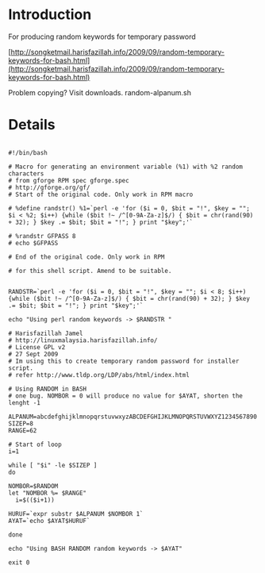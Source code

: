 # Introduction #

For producing random keywords for temporary password

[http://songketmail.harisfazillah.info/2009/09/random-temporary-keywords-for-bash.html](http://songketmail.harisfazillah.info/2009/09/random-temporary-keywords-for-bash.html)

Problem copying? Visit downloads. random-alpanum.sh

# Details #

```

#!/bin/bash

# Macro for generating an environment variable (%1) with %2 random characters
# from gforge RPM spec gforge.spec
# http://gforge.org/gf/
# Start of the original code. Only work in RPM macro

# %define randstr() %1=`perl -e 'for ($i = 0, $bit = "!", $key = ""; $i < %2; $i++) {while ($bit !~ /^[0-9A-Za-z]$/) { $bit = chr(rand(90) + 32); } $key .= $bit; $bit = "!"; } print "$key";'`

# %randstr GFPASS 8
# echo $GFPASS

# End of the original code. Only work in RPM

# for this shell script. Amend to be suitable.


RANDSTR=`perl -e 'for ($i = 0, $bit = "!", $key = ""; $i < 8; $i++) {while ($bit !~ /^[0-9A-Za-z]$/) { $bit = chr(rand(90) + 32); } $key .= $bit; $bit = "!"; } print "$key";'`

echo "Using perl random keywords -> $RANDSTR "

# Harisfazillah Jamel
# http://linuxmalaysia.harisfazillah.info/
# License GPL v2
# 27 Sept 2009
# Im using this to create temporary random password for installer script.
# refer http://www.tldp.org/LDP/abs/html/index.html

# Using RANDOM in BASH
# one bug. NOMBOR = 0 will produce no value for $AYAT, shorten the lenght -1

ALPANUM=abcdefghijklmnopqrstuvwxyzABCDEFGHIJKLMNOPQRSTUVWXYZ1234567890
SIZEP=8
RANGE=62

# Start of loop
i=1

while [ "$i" -le $SIZEP ]
do

NOMBOR=$RANDOM
let "NOMBOR %= $RANGE"
  i=$(($i+1))

HURUF=`expr substr $ALPANUM $NOMBOR 1`
AYAT=`echo $AYAT$HURUF`

done

echo "Using BASH RANDOM random keywords -> $AYAT"

exit 0

```